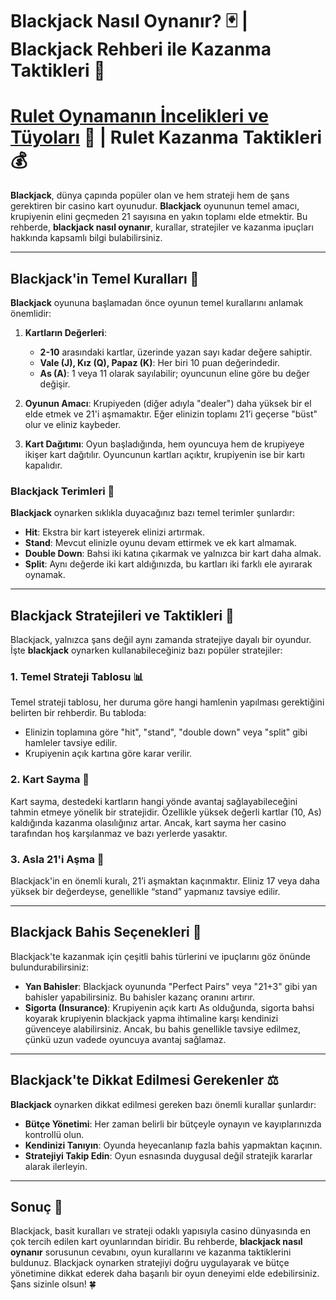 # Blackjack Nasıl Oynanır? 🃏 | Blackjack Rehberi ile Kazanma Taktikleri 🤑
# [Rulet Oynamanın İncelikleri ve Tüyoları](https://casinotr.link/gWCRZ4) 🎰 | Rulet Kazanma Taktikleri 💰

**Blackjack**, dünya çapında popüler olan ve hem strateji hem de şans gerektiren bir casino kart oyunudur. **Blackjack** oyununun temel amacı, krupiyenin elini geçmeden 21 sayısına en yakın toplamı elde etmektir. Bu rehberde, **blackjack nasıl oynanır**, kurallar, stratejiler ve kazanma ipuçları hakkında kapsamlı bilgi bulabilirsiniz.

---

## Blackjack'in Temel Kuralları 📜

**Blackjack** oyununa başlamadan önce oyunun temel kurallarını anlamak önemlidir:

1. **Kartların Değerleri**:
   - **2-10** arasındaki kartlar, üzerinde yazan sayı kadar değere sahiptir.
   - **Vale (J), Kız (Q), Papaz (K)**: Her biri 10 puan değerindedir.
   - **As (A)**: 1 veya 11 olarak sayılabilir; oyuncunun eline göre bu değer değişir.

2. **Oyunun Amacı**: Krupiyeden (diğer adıyla "dealer") daha yüksek bir el elde etmek ve 21'i aşmamaktır. Eğer elinizin toplamı 21’i geçerse "büst" olur ve eliniz kaybeder.

3. **Kart Dağıtımı**: Oyun başladığında, hem oyuncuya hem de krupiyeye ikişer kart dağıtılır. Oyuncunun kartları açıktır, krupiyenin ise bir kartı kapalıdır.

### Blackjack Terimleri 🔄

**Blackjack** oynarken sıklıkla duyacağınız bazı temel terimler şunlardır:

- **Hit**: Ekstra bir kart isteyerek elinizi artırmak.
- **Stand**: Mevcut elinizle oyunu devam ettirmek ve ek kart almamak.
- **Double Down**: Bahsi iki katına çıkarmak ve yalnızca bir kart daha almak.
- **Split**: Aynı değerde iki kart aldığınızda, bu kartları iki farklı ele ayırarak oynamak.

---

## Blackjack Stratejileri ve Taktikleri 🎯

Blackjack, yalnızca şans değil aynı zamanda stratejiye dayalı bir oyundur. İşte **blackjack** oynarken kullanabileceğiniz bazı popüler stratejiler:

### 1. Temel Strateji Tablosu 📊

Temel strateji tablosu, her duruma göre hangi hamlenin yapılması gerektiğini belirten bir rehberdir. Bu tabloda:
   - Elinizin toplamına göre "hit", "stand", "double down" veya "split" gibi hamleler tavsiye edilir.
   - Krupiyenin açık kartına göre karar verilir.

### 2. Kart Sayma 🧮

Kart sayma, destedeki kartların hangi yönde avantaj sağlayabileceğini tahmin etmeye yönelik bir stratejidir. Özellikle yüksek değerli kartlar (10, As) kaldığında kazanma olasılığınız artar. Ancak, kart sayma her casino tarafından hoş karşılanmaz ve bazı yerlerde yasaktır.

### 3. Asla 21'i Aşma 🎉

Blackjack'in en önemli kuralı, 21’i aşmaktan kaçınmaktır. Eliniz 17 veya daha yüksek bir değerdeyse, genellikle “stand” yapmanız tavsiye edilir. 

---

## Blackjack Bahis Seçenekleri 💸

Blackjack'te kazanmak için çeşitli bahis türlerini ve ipuçlarını göz önünde bulundurabilirsiniz:

- **Yan Bahisler**: Blackjack oyununda "Perfect Pairs" veya "21+3" gibi yan bahisler yapabilirsiniz. Bu bahisler kazanç oranını artırır.
- **Sigorta (Insurance)**: Krupiyenin açık kartı As olduğunda, sigorta bahsi koyarak krupiyenin blackjack yapma ihtimaline karşı kendinizi güvenceye alabilirsiniz. Ancak, bu bahis genellikle tavsiye edilmez, çünkü uzun vadede oyuncuya avantaj sağlamaz.

---

## Blackjack'te Dikkat Edilmesi Gerekenler ⚖️

**Blackjack** oynarken dikkat edilmesi gereken bazı önemli kurallar şunlardır:

- **Bütçe Yönetimi**: Her zaman belirli bir bütçeyle oynayın ve kayıplarınızda kontrollü olun.
- **Kendinizi Tanıyın**: Oyunda heyecanlanıp fazla bahis yapmaktan kaçının.
- **Stratejiyi Takip Edin**: Oyun esnasında duygusal değil stratejik kararlar alarak ilerleyin.

---

## Sonuç 🎉

Blackjack, basit kuralları ve strateji odaklı yapısıyla casino dünyasında en çok tercih edilen kart oyunlarından biridir. Bu rehberde, **blackjack nasıl oynanır** sorusunun cevabını, oyun kurallarını ve kazanma taktiklerini buldunuz. Blackjack oynarken stratejiyi doğru uygulayarak ve bütçe yönetimine dikkat ederek daha başarılı bir oyun deneyimi elde edebilirsiniz. Şans sizinle olsun! 🍀


